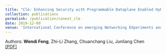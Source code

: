 ```yaml
---
title: "Clé: Enhancing Security with Programmable Dataplane Enabled Hybrid SDN"
collection: publications
permalink: /publication/conext_cle
date: 2019-12-09
venue: 'International Conference on emerging Networking EXperiments and Technologies (CoNEXT)'
---
```

Authors: **Wendi Feng**, Zhi-Li Zhang, Chuanchang Liu, Junliang Chen<br>
[[PDF]](http://wendifeng.github.io/files/conext_cle.pdf)
